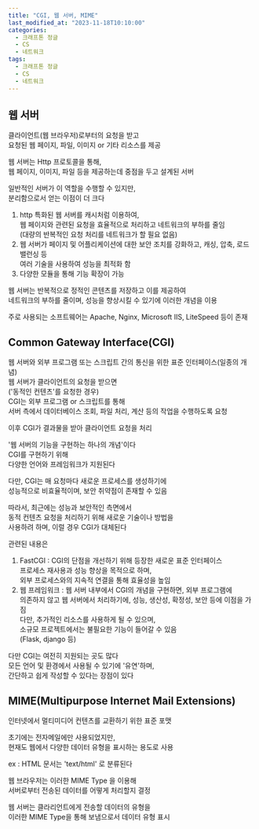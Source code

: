 ```yaml
---
title: "CGI, 웹 서버, MIME"
last_modified_at: "2023-11-18T10:10:00"
categories:
  - 크래프톤 정글
  - CS
  - 네트워크
tags:
  - 크래프톤 정글
  - CS
  - 네트워크
---
```


## 웹 서버
 클라이언트(웹 브라우저)로부터의 요청을 받고<br>
 요청된 웹 페이지, 파일, 이미지 or 기타 리소스를 제공<br>

 웹 서버는 Http 프로토콜을 통해,<br>
 웹 페이지, 이미지, 파일 등을 제공하는데 중점을 두고 설계된 서버<br>

 일반적인 서버가 이 역할을 수행할 수 있지만,<br>
 분리함으로서 얻는 이점이 더 크다<br>

 1. http 특화된 웹 서버를 캐시처럼 이용하여,<br>
    웹 페이지와 관련된 요청을 효율적으로 처리하고 네트워크의 부하를 줄임<br>
    (대량의 반복적인 요청 처리를 네트워크가 할 필요 없음)
 2. 웹 서버가 페이지 및 어플리케이션에 대한 보안 조치를 강화하고, 캐싱, 압축, 로드 밸런싱 등<br>
    여러 기술을 사용하여 성능을 최적화 함
 3. 다양한 모듈을 통해 기능 확장이 가능<br>

 웹 서버는 반복적으로 정적인 콘텐츠를 저장하고 이를 제공하여<br>
 네트워크의 부하를 줄이며, 성능을 향상시킬 수 있기에 이러한 개념을 이용<br>

 주로 사용되는 소프트웨어는 Apache, Nginx, Microsoft IIS, LiteSpeed 등이 존재<br>

## Common Gateway Interface(CGI)
 웹 서버와 외부 프로그램 또는 스크립트 간의 통신을 위한 표준 인터페이스(일종의 개념)<br>
 웹 서버가 클라이언트의 요청을 받으면<br>
 ('동적인 컨텐츠'를 요청한 경우)<br>
 CGI는 외부 프로그램 or 스크립트를 통해<br>
 서버 측에서 데이터베이스 조회, 파일 처리, 계산 등의 작업을 수행하도록 요청<br>

 이후 CGI가 결과물을 받아 클라이언트 요청을 처리<br>

 '웹 서버의 기능을 구현하는 하나의 개념'이다<br>
 CGI를 구현하기 위해<br>
 다양한 언어와 프레임워크가 지원된다<br>

 다만, CGI는 매 요청마다 새로운 프로세스를 생성하기에<br>
 성능적으로 비효율적이며, 보안 취약점이 존재할 수 있음<br>

 따라서, 최근에는 성능과 보안적인 측면에서<br>
 동적 컨텐츠 요청을 처리하기 위해 새로운 기술이나 방법을<br>
 사용하려 하며, 이럴 경우 CGI가 대체된다<br>
 
 관련된 내용은
 1. FastCGI : CGI의 단점을 개선하기 위해 등장한 새로운 표준 인터페이스<br>
    프로세스 재사용과 성능 향상을 목적으로 하며,<br>
    외부 프로세스와의 지속적 연결을 통해 효율성을 높임<br>
 2. 웹 프레임워크 : 웹 서버 내부에서 CGI의 개념을 구현하면, 외부 프로그램에<br>
    의존하지 않고 웹 서버에서 처리하기에, 성능, 생산성, 확정성, 보안 등에 이점을 가짐<br>
    다만, 추가적인 리소스를 사용하게 될 수 있으며,<br>
    소규모 프로젝트에서는 불필요한 기능이 들어갈 수 있음<br>
    (Flask, django 등)
  
 다만 CGI는 여전히 지원되는 곳도 많다<br>
 모든 언어 및 환경에서 사용될 수 있기에 '유연'하며,<br>
 간단하고 쉽게 작성할 수 있다는 장점이 있다<br>

## MIME(Multipurpose Internet Mail Extensions)
 인터넷에서 멀티미디어 컨텐츠를 교환하기 위한 표준 포맷<br>

 초기에는 전자메일에만 사용되었지만,<br>
 현재도 웹에서 다양한 데이터 유형을 표시하는 용도로 사용<br>

 ex : HTML 문서는 'text/html' 로 분류된다<br>

 웹 브라우저는 이러한 MIME Type 을 이용해<br>
 서버로부터 전송된 데이터를 어떻게 처리할지 결정<br>

 웹 서버는 클라리언트에게 전송할 데이터의 유형을<br>
 이러한 MIME Type을 통해 보냄으로서 데이터 유형 표시<br>
 
